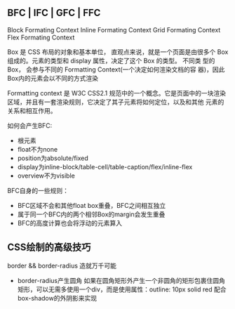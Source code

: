 ## BFC | IFC | GFC | FFC
Block Formating Context
Inline Formating Context
Grid Formating Context
Flex Formating Context

Box 是 CSS 布局的对象和基本单位， 直观点来说，就是一个页面是由很多个 Box 组成的。元素的类型和 display 属性，决定了这个 Box 的类型。 不同类 型的 Box， 会参与不同的 Formatting Context(一个决定如何渲染文档的容 器)，因此Box内的元素会以不同的方式渲染

Formatting context 是 W3C CSS2.1 规范中的一个概念。它是页面中的一块渲染区域，并且有一套渲染规则，它决定了其子元素将如何定位，以及和其他 元素的关系和相互作用。

如何会产生BFC:
* 根元素
* float不为none
* position为absolute/fixed
* display为inline-block/table-cell/table-caption/flex/inline-flex
* overview不为visible

BFC自身的一些规则：
* BFC区域不会和其他float box重叠，BFC之间相互独立
* 属于同一个BFC内的两个相邻Box的margin会发生重叠
* BFC的高度计算也会将浮动的元素算入


## CSS绘制的高级技巧
border && border-radius 造就万千可能

- border-radius产生圆角
如果在圆角矩形外产生一个非圆角的矩形包裹住圆角矩形，可以无需多使用一个div，而是使用属性：outline: 10px solid red 配合 box-shadow的外阴影来实现




